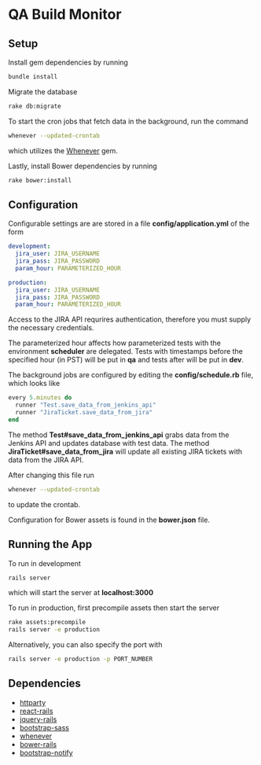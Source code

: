 # QA Build Monitor

## Setup

Install gem dependencies by running
```bash
bundle install
```

Migrate the database
```bash
rake db:migrate
```

To start the cron jobs that fetch data in the background, run the command
```bash
whenever --updated-crontab
```
which utilizes the [Whenever](https://github.com/javan/whenever) gem.

Lastly, install Bower dependencies by running
```bash
rake bower:install
```

## Configuration

Configurable settings are are stored in a file
**config/application.yml**
of the form

```yaml
development:
  jira_user: JIRA_USERNAME
  jira_pass: JIRA_PASSWORD
  param_hour: PARAMETERIZED_HOUR

production:
  jira_user: JIRA_USERNAME
  jira_pass: JIRA_PASSWORD
  param_hour: PARAMETERIZED_HOUR
```

Access to the JIRA API requrires authentication, therefore you must
supply the necessary credentials.

The parameterized hour affects how parameterized tests with the
environment **scheduler** are delegated. Tests with timestamps  before the specified hour (in PST) will
be put in **qa** and tests after will be put in **dev**.

The background jobs are configured by editing the **config/schedule.rb**
file, which looks like

```ruby
every 5.minutes do
  runner "Test.save_data_from_jenkins_api"
  runner "JiraTicket.save_data_from_jira"
end
```

The method **Test#save_data_from_jenkins_api** grabs data from the
Jenkins API and updates database with test data. The method
**JiraTicket#save_data_from_jira** will update all existing JIRA tickets
with data from the JIRA API.

After changing this file run
```bash
whenever --updated-crontab
```
to update the crontab.

Configuration for Bower assets is found in the **bower.json** file.

## Running the App
To run in development
```bash
rails server
```
which will start the server at **localhost:3000**

To run in production, first precompile assets then start the server
```bash
rake assets:precompile
rails server -e production
```
Alternatively, you can also specify the port with
```bash
rails server -e production -p PORT_NUMBER
```

## Dependencies

* [httparty](https://github.com/jnunemaker/httparty)
* [react-rails](https://github.com/reactjs/react-rails)
* [jquery-rails](https://github.com/rails/jquery-rails)
* [bootstrap-sass](https://github.com/twbs/bootstrap-sass)
* [whenever](https://github.com/javan/whenever)
* [bower-rails](https://github.com/rharriso/bower-rails)
* [bootstrap-notify](https://github.com/mouse0270/bootstrap-notify)
